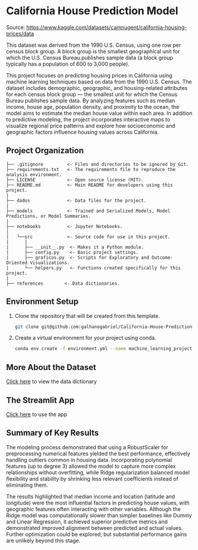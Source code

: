 # California House Prediction Model

Source: https://www.kaggle.com/datasets/camnugent/california-housing-prices/data

This dataset was derived from the 1990 U.S. Census, using one row per census block group. A block group is the smallest geographical unit for which the U.S. Census Bureau publishes sample data (a block group typically has a population of 600 to 3,000 people).

This project focuses on predicting housing prices in California using machine learning techniques based on data from the 1990 U.S. Census. The dataset includes demographic, geographic, and housing-related attributes for each census block group — the smallest unit for which the Census Bureau publishes sample data. By analyzing features such as median income, house age, population density, and proximity to the ocean, the model aims to estimate the median house value within each area. In addition to predictive modeling, the project incorporates interactive maps to visualize regional price patterns and explore how socioeconomic and geographic factors influence housing values across California.

## Project Organization

```
├── .gitignore         <- Files and directories to be ignored by Git.
├── requirements.txt   <- The requirements file to reproduce the analysis environment.
├── LICENSE            <- Open source license (MIT).
├── README.md          <- Main README for developers using this project.
|
├── dados              <- Data files for the project.
|
├── models             <- Trained and Serialized Models, Model Predictions, or Model Summaries.
|
├── notebooks          <- Jupyter Notebooks.
│
|   └──src             <- Source code for use in this project.
|      │
|      ├── __init__.py  <- Makes it a Python module.
|      ├── config.py    <- Basic project settings.
|      ├── graficos.py  <- Scripts for Exploratory and Outcome-Oriented Visualizations.
|      └── helpers.py   <- Functions created specifically for this project.
|
├── references        <- Data dictionaries.
```

## Environment Setup

1. Clone the repository that will be created from this template.

    ```bash
    git clone git@github.com:galhanogabriel/California-House-Prediction.git
    ```

2. Create a virtual environment for your project using conda.

      ```bash
      conda env create -f environment.yml --name machine_learning_project
      ```

## More About the Dataset

[Click here](references/data_dictionary.md) to view the data dictionary

## The Streamlit App

[Click here](https://california-house-prediction.streamlit.app/) to use the app

## Summary of Key Results

The modeling process demonstrated that using a RobustScaler for preprocessing numerical features yielded the best performance, effectively handling outliers common in housing data. Incorporating polynomial features (up to degree 3) allowed the model to capture more complex relationships without overfitting, while Ridge regularization balanced model flexibility and stability by shrinking less relevant coefficients instead of eliminating them. 

The results highlighted that median income and location (latitude and longitude) were the most influential factors in predicting house values, with geographic features often interacting with other variables. Although the Ridge model was computationally slower than simpler baselines like Dummy and Linear Regression, it achieved superior predictive metrics and demonstrated improved alignment between predicted and actual values. Further optimization could be explored, but substantial performance gains are unlikely beyond this stage.
